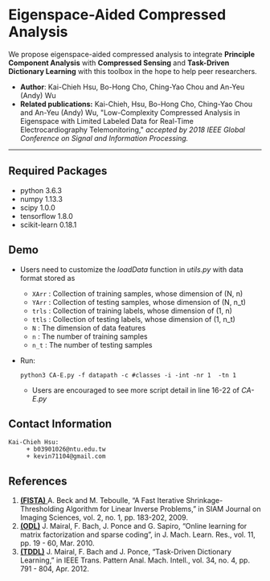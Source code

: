 # Eigenspace-Aided Compressed Analysis

We propose eigenspace-aided compressed analysis to integrate **Principle Component Analysis** with **Compressed Sensing** and **Task-Driven Dictionary Learning** with this toolbox in the hope to help peer researchers.

- **Author**: Kai-Chieh Hsu, Bo-Hong Cho, Ching-Yao Chou and An-Yeu (Andy) Wu
- **Related publications:** Kai-Chieh, Hsu, Bo-Hong Cho, Ching-Yao Chou and An-Yeu (Andy) Wu, "Low-Complexity Compressed Analysis in Eigenspace with Limited Labeled Data for Real-Time Electrocardiography Telemonitoring," *accepted by 2018 IEEE Global Conference on Signal and Information Processing.*

---

## Required Packages

- python 3.6.3
- numpy 1.13.3 
- scipy 1.0.0 
- tensorflow 1.8.0 
- scikit-learn 0.18.1 

## Demo

- Users need to customize the *loadData* function in *utils.py* with data format stored as
  - `XArr` : Collection of training samples, whose dimension of (N, n) 
  - `YArr` : Collection of testing samples, whose dimension of (N, n_t) 
  - `trls` : Collection of training labels, whose dimension of (1, n) 
  - `ttls` : Collection of testing labels, whose dimension of (1, n_t) 
  - `N` : The dimension of data features
  - `n` : The number of training samples
  - `n_t` : The number of testing samples

- Run:  

  ```
  python3 CA-E.py -f datapath -c #classes -i -int -nr 1  -tn 1
  ```

  - Users are encouraged to see more script detail in line 16-22 of *CA-E.py*

## Contact Information

   ```
Kai-Chieh Hsu:
        + b03901026@ntu.edu.tw
        + kevin71104@gmail.com
   ```

## References

1. [**(FISTA)** ](https://epubs.siam.org/doi/abs/10.1137/080716542) A. Beck and M. Teboulle, “A Fast Iterative Shrinkage-Thresholding Algorithm for Linear Inverse Problems,” in SIAM Journal on Imaging Sciences, vol. 2, no. 1, pp. 183-202, 2009.
2. [**(ODL)**](http://www.jmlr.org/papers/volume11/mairal10a/mairal10a.pdf)  J. Mairal, F. Bach, J. Ponce and G. Sapiro, “Online learning for matrix factorization and sparse coding”, in J. Mach. Learn. Res., vol. 11, pp. 19 - 60, Mar. 2010.
3. [**(TDDL)**](https://ieeexplore.ieee.org/document/5975166/)  J. Mairal, F. Bach and J. Ponce, “Task-Driven Dictionary Learning,” in IEEE Trans. Pattern Anal. Mach. Intell., vol. 34, no. 4, pp. 791 - 804, Apr. 2012.

